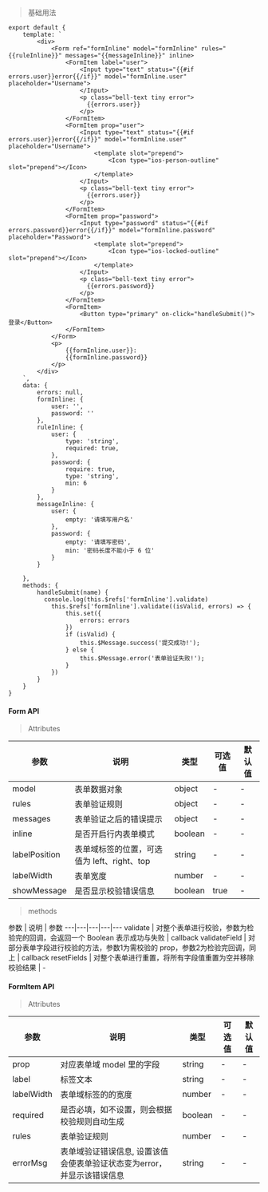 > 基础用法

    export default {
        template: `
            <div>
                <Form ref="formInline" model="formInline" rules="{{ruleInline}}" messages="{{messageInline}}" inline>
                    <FormItem label="user">
                        <Input type="text" status="{{#if errors.user}}error{{/if}}" model="formInline.user" placeholder="Username">
                        </Input>
                        <p class="bell-text tiny error">
                          {{errors.user}}
                        </p>
                    </FormItem>
                    <FormItem prop="user">
                        <Input type="text" status="{{#if errors.user}}error{{/if}}" model="formInline.user" placeholder="Username">
                            <template slot="prepend">
                                <Icon type="ios-person-outline" slot="prepend"></Icon>
                            </template>
                        </Input>
                        <p class="bell-text tiny error">
                          {{errors.user}}
                        </p>
                    </FormItem>
                    <FormItem prop="password">
                        <Input type="password" status="{{#if errors.password}}error{{/if}}" model="formInline.password" placeholder="Password">
                            <template slot="prepend">
                                <Icon type="ios-locked-outline" slot="prepend"></Icon>
                            </template>
                        </Input>
                        <p class="bell-text tiny error">
                          {{errors.password}}
                        </p>
                    </FormItem>
                    <FormItem>
                        <Button type="primary" on-click="handleSubmit()">登录</Button>
                    </FormItem>
                </Form>
                <p>
                    {{formInline.user}}:
                    {{formInline.password}}
                </p>
            </div>
        `,
        data: {
            errors: null,
            formInline: {
                user: '',
                password: ''
            },
            ruleInline: {
                user: {
                    type: 'string',
                    required: true,
                },
                password: {
                    require: true,
                    type: 'string',
                    min: 6
                }
            },
            messageInline: {
                user: {
                    empty: '请填写用户名'
                },
                password: {
                    empty: '请填写密码',
                    min: '密码长度不能小于 6 位'
                }
            }

        },
        methods: {
            handleSubmit(name) {
              console.log(this.$refs['formInline'].validate)
                this.$refs['formInline'].validate((isValid, errors) => {
                    this.set({
                        errors: errors
                    })
                    if (isValid) {
                        this.$Message.success('提交成功!');
                    } else {
                        this.$Message.error('表单验证失败!');
                    }
                })
            }
        }
    }

#### Form API

> Attributes

参数 | 说明 | 类型 | 可选值 | 默认值
---|---|---|---|---
model | 表单数据对象 | object | - | -
rules | 表单验证规则 | object | - | -
messages | 表单验证之后的错误提示 | object | - | -
inline | 是否开启行内表单模式 | boolean | - | -
labelPosition | 表单域标签的位置，可选值为 left、right、top | string | - | -
labelWidth | 表单宽度 | number | - | -
showMessage | 是否显示校验错误信息 | boolean | true | -

> methods

参数 | 说明 | 参数
---|---|---|---|---
validate | 对整个表单进行校验，参数为检验完的回调，会返回一个 Boolean 表示成功与失败 | callback
validateField | 对部分表单字段进行校验的方法，参数1为需校验的 prop，参数2为检验完回调，同上 | callback
resetFields | 对整个表单进行重置，将所有字段值重置为空并移除校验结果 | -

#### FormItem API

> Attributes

参数 | 说明 | 类型 | 可选值 | 默认值
---|---|---|---|---
prop | 对应表单域 model 里的字段 | string | - | -
label | 标签文本 | string | - | -
labelWidth | 表单域标签的的宽度 | number | - | -
required | 是否必填，如不设置，则会根据校验规则自动生成 | boolean | - | -
rules | 表单验证规则 | number | - | -
errorMsg | 表单域验证错误信息, 设置该值会使表单验证状态变为error，并显示该错误信息 | string | - | -